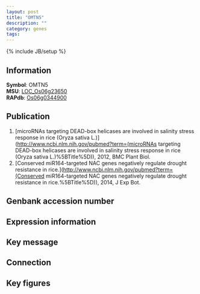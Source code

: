 ```yaml
---
layout: post
title: "OMTN5"
description: ""
category: genes
tags: 
---
```

{% include JB/setup %}

## Information
__Symbol__: OMTN5  
__MSU__: [LOC_Os06g23650](http://rice.plantbiology.msu.edu/cgi-bin/ORF_infopage.cgi?orf=LOC_Os06g23650)  
__RAPdb__: [Os06g0344900](http://rapdb.dna.affrc.go.jp/viewer/gbrowse_details/irgsp1?name=Os06g0344900)  

## Publication
1. [microRNAs targeting DEAD-box helicases are involved in salinity stress response in rice (Oryza sativa L.)](http://www.ncbi.nlm.nih.gov/pubmed?term=(microRNAs targeting DEAD-box helicases are involved in salinity stress response in rice (Oryza sativa L.)%5BTitle%5D)), 2012, BMC Plant Biol.
2. [Conserved miR164-targeted NAC genes negatively regulate drought resistance in rice.](http://www.ncbi.nlm.nih.gov/pubmed?term=(Conserved miR164-targeted NAC genes negatively regulate drought resistance in rice.%5BTitle%5D)), 2014, J Exp Bot.

## Genbank accession number

## Expression information

## Key message

## Connection

## Key figures


